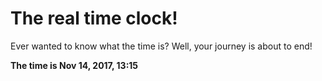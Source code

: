 # The real time clock!

Ever wanted to know what the time is? Well, your journey is about to end!

**The time is Nov 14, 2017, 13:15**